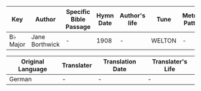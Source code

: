 Key | Author   | Specific Bible Passage     |Hymn Date |Author's life |Tune |Metrical Pattern   |Composer/Source
-- | --------- | ---------------------------|----------|--------------|-----|-------------------|-------------  
B♭ Major |Jane Borthwick |- |1908 |- |WELTON |- |C. H. A. Malan

Original Language | Translater | Translation Date   | Translater's Life  
----------------- | --------- | --------------------|-------------     
German |- |- |-
